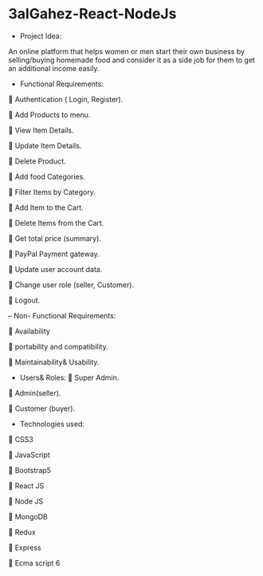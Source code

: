 # 3alGahez-React-NodeJs
- Project Idea:

An online platform that helps women or men start their own business by selling/buying homemade food and consider it as a side job for them to get an additional income easily.

- Functional Requirements:

 Authentication ( Login,
Register). 

 Add Products to
menu.

 View Item Details.

 Update Item Details.

 Delete Product.

 Add food Categories.

 Filter Items by
Category. 

 Add Item to the Cart.

 Delete Items from the
Cart.

 Get total price
(summary).

 PayPal Payment
gateway.

 Update user account
data.

 Change user role
(seller, Customer).

 Logout. 

– Non- Functional Requirements:

 Availability

 portability and
compatibility.

 Maintainability&
Usability.


- Users& Roles:
 Super Admin.

 Admin(seller).

 Customer (buyer). 


- Technologies used:

 CSS3 

 JavaScript

 Bootstrap5

 React JS

 Node JS 

 MongoDB

 Redux  

 Express 

 Ecma script 6


